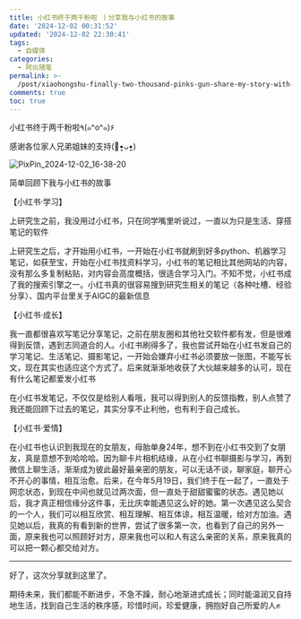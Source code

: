 ```yaml
---
title: 小红书终于两千粉啦 丨分享我与小红书的故事
date: '2024-12-02 00:31:52'
updated: '2024-12-02 22:30:41'
tags:
  - 自媒体
categories:
  - 阿巛随笔
permalink: >-
  /post/xiaohongshu-finally-two-thousand-pinks-gun-share-my-story-with-xiaohongshu-z5askh.html
comments: true
toc: true
---
```




小红书终于两千粉啦٩(๑^o^๑)۶

感谢各位家人兄弟姐妹的支持(🙏•͈ᴗ•͈)

​![PixPin_2024-12-02_16-38-20](https://fastly.jsdelivr.net/gh/Achuan-2/PicBed@pic/assets/PixPin_2024-12-02_16-38-20-20241202163821-84gc4g7.png)​

简单回顾下我与小红书的故事

【小红书·学习】

上研究生之前，我没用过小红书，只在同学嘴里听说过，一直以为只是生活、穿搭笔记的软件

上研究生之后，才开始用小红书，一开始在小红书就刷到好多python、机器学习笔记，如获至宝，开始在小红书找资料学习，小红书的笔记相比其他网站的内容，没有那么多复制粘贴，对内容会高度概括，很适合学习入门。不知不觉，小红书成了我的搜索引擎之一。小红书真的很容易搜到研究生相关的笔记（各种吐槽、经验分享）、国内平台里关于AIGC的最新信息

【小红书·成长】

我一直都很喜欢写笔记分享笔记，之前在朋友圈和其他社交软件都有发，但是很难得到反馈，遇到志同道合的人。小红书刷得多了，我也尝试开始在小红书发自己的学习笔记、生活笔记、摄影笔记，一开始会嫌弃小红书必须要放一张图，不能写长文，现在其实也适应这个方式了。后来就渐渐地收获了大伙越来越多的认可，现在有什么笔记都爱发小红书

在小红书发笔记，不仅仅是给别人看哦，我可以得到别人的反馈指教，别人点赞了我还能回顾下过去的笔记，其实分享不止利他，也有利于自己成长。

【小红书·爱情】

在小红书也认识到我现在的女朋友，母胎单身24年，想不到在小红书交到了女朋友，真是意想不到哈哈哈。因为聊卡片相机结缘，从在小红书聊摄影与学习，再到微信上聊生活，渐渐成为彼此最好最亲密的朋友，可以无话不谈，聊家庭，聊开心不开心的事情，相互治愈。后来，在今年5月19日，我们终于在一起了，一直处于网恋状态，到现在中间也就见过两次面，但一直处于甜甜蜜蜜的状态。遇见她以后，我才真正相信缘分这件事，无比庆幸能遇见这么好的她。第一次遇见这么契合的一个人，我们可以相互欣赏、相互理解、相互体谅，相互温暖，给对方加油。遇见她以后，我真的有看到新的世界，尝试了很多第一次，也看到了自己的另外一面，原来我也可以照顾好对方，原来我也可以和人有这么亲密的关系，原来我真的可以把一颗心都交给对方。

---

好了，这次分享就到这里了。

期待未来，我们都能不断进步，不急不躁，耐心地渐进式成长；同时能温润又自持地生活，找到自己生活的秩序感，珍惜时间，珍爱健康，拥抱好自己所爱的人✊

‍
